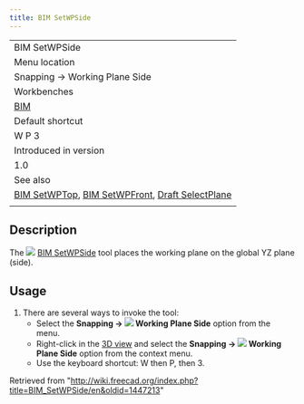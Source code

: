 ```yaml
---
title: BIM SetWPSide
---
```


|                                                                                                                                                               |
| ------------------------------------------------------------------------------------------------------------------------------------------------------------- |
| BIM SetWPSide                                                                                                                                                 |
| Menu location                                                                                                                                                 |
| Snapping → Working Plane Side                                                                                                                                 |
| Workbenches                                                                                                                                                   |
| [BIM](/BIM_Workbench "BIM Workbench")                                                                                                                         |
| Default shortcut                                                                                                                                              |
| W P 3                                                                                                                                                         |
| Introduced in version                                                                                                                                         |
| 1.0                                                                                                                                                           |
| See also                                                                                                                                                      |
| [BIM SetWPTop](/BIM_SetWPTop "BIM SetWPTop"), [BIM SetWPFront](/BIM_SetWPFront "BIM SetWPFront"), [Draft SelectPlane](/Draft_SelectPlane "Draft SelectPlane") |
|                                                                                                                                                               |

## Description

The ![](/images/BIM_SetWPSide.svg) [BIM SetWPSide](/BIM_SetWPSide "BIM SetWPSide") tool places the working plane on the global YZ plane (side).

## Usage

1. There are several ways to invoke the tool:
   - Select the **Snapping → ![](/images/BIM_SetWPSide.svg) Working Plane Side** option from the menu.
   - Right-click in the [3D view](/3D_view "3D view") and select the **Snapping → ![](/images/BIM_SetWPSide.svg) Working Plane Side** option from the context menu.
   - Use the keyboard shortcut: W then P, then 3.

Retrieved from "<http://wiki.freecad.org/index.php?title=BIM_SetWPSide/en&oldid=1447213>"
